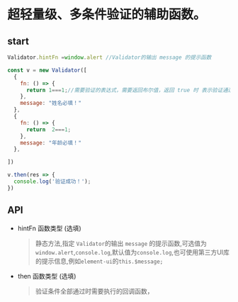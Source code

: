 # 超轻量级、多条件验证的辅助函数。

## start
``` js
Validator.hintFn =window.alert //Validator的输出 message 的提示函数

const v = new Validator([
  {
    fn: () => {
      return 1===1;//需要验证的表达式，需要返回布尔值，返回 true 时 表示验证通过
    },
    message: "姓名必填！"
  },
  {
    fn: () => {
      return  2===1;
    },
    message: "年龄必填！"
  },

])

v.then(res => {
  console.log('验证成功！');
})
```

## API
- hintFn 函数类型 (选填)
  >静态方法,指定 `Validator`的输出 `message` 的提示函数,可选值为`window.alert`,`console.log`,默认值为`console.log`,也可使用第三方UI库的提示信息,例如`element-ui`的`this.$message;`

- then 函数类型 (选填)
  > 验证条件全部通过时需要执行的回调函数，
